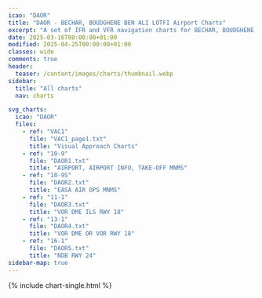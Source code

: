 ```yaml
---
icao: "DAOR" 
title: "DAOR - BECHAR, BOUDGHENE BEN ALI LOTFI Airport Charts"
excerpt: "A set of IFR and VFR navigation charts for BECHAR, BOUDGHENE BEN ALI LOTFI Airport"
date: 2025-03-16T00:00:00+01:00
modified: 2025-04-25T00:00:00+01:00
classes: wide
comments: true
header:
  teaser: /content/images/charts/thumbnail.webp
sidebar:
  title: "All charts"
  nav: charts

svg_charts:
  icao: "DAOR"
  files:
    - ref: "VAC1"
      file: "VAC1_page1.txt"
      title: "Visual Approach Charts"
    - ref: "10-9"
      file: "DAOR1.txt"
      title: "AIRPORT, AIRPORT INFO, TAKE-OFF MNMS"
    - ref: "10-9S"
      file: "DAOR2.txt"
      title: "EASA AIR OPS MNMS"
    - ref: "11-1"
      file: "DAOR3.txt"
      title: "VOR DME ILS RWY 18"
    - ref: "13-1"
      file: "DAOR4.txt"
      title: "VOR DME OR VOR RWY 18"
    - ref: "16-1"
      file: "DAOR5.txt"
      title: "NDB RWY 24"
sidebar-map: true
---
```


{% include chart-single.html %}
